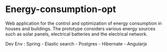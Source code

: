 # Energy-consumption-opt
Web application for the control and optimization of energy consumption in houses and buildings. The prototype considers various energy sources such as solar panels, electrical batteries and the electrical network.

Dev Env :  Spring - Elastic search - Postgres - Hibernate - Angularjs
